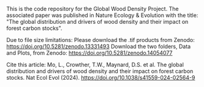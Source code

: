 This is the code repository for the Global Wood Density Project. 
The associated paper was published in Nature Ecology & Evolution with the title: "The global distribution and drivers of wood density and their impact on forest carbon stocks".

Due to file size limitations:
Please download the .tif products from Zenodo: https://doi.org/10.5281/zenodo.13331493
Download the two folders, Data and Plots, from Zenodo: https://doi.org/10.5281/zenodo.14054077


Cite this article:
Mo, L., Crowther, T.W., Maynard, D.S. et al. The global distribution and drivers of wood density and their impact on forest carbon stocks. Nat Ecol Evol (2024). https://doi.org/10.1038/s41559-024-02564-9
